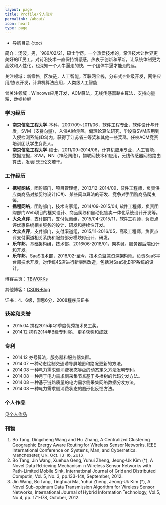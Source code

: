 ```yaml
---
layout: page
title: Profile/个人简介
permalink: /about/
icon: heart
type: page
---
```


* 导航目录
{:toc}

简介：汤波，男，1989/02/21，硕士学历。一个热爱技术的，深信技术让世界更美好的IT民工。对前沿技术一直保持饥饿感，热衷于创新和革新，让系统体制更为高效和人性化，也深知一个人牛逼走的快，一个团体牛逼才能走的远。

关注领域：新零售，区块链，人工智能，互联网全栈，分布式企业级开发，网络应用/协议开发，计算机算法应用，人类级人工智能

曾关注领域：Windows应用开发，ACM算法，无线传感器路由算法，支持向量积，数据挖掘

### 学习经历
- **南京信息工程大学**-本科，2007/09~2011/06，软件工程专业，软件设计与开发，SVM（支持向量），入侵AI检测等。偏理论算法研究，毕设将SVM应用到入侵检测系统(IDS)内，获得了江苏省三等奖和其他一些奖项。任校ACM竞赛培训团队学生负责人。
- **南京信息工程大学**-硕士，2011/09~2014/06，计算机应用专业，人工智能，数据挖掘，SVM，NN（神经网络），物联网技术和应用，无线传感器网络路由算法，发表IEEE论文若干。  


### 工作经历
- **携程网络**，团购部门，项目管理组，2013/12-2014/09，软件工程师，负责供应商商品对接契约设计(C#)、某些简单算法的研发、竞争对手团购商品爬虫等。
- **携程网络**，团购部门，技术专家组，2014/09-2015/04, 软件工程师，负责团购部门Web项目的框架设计、商品爬取和自动化售卖一体化系统设计开发等。
- **大众点评**，支付部门，支付优惠组，2015/04-2015/11，软件工程师，负责点评优惠系统相关服务的设计、研发和持续性开发。
- **大众点评**，支付部门，支付渠道组，2015/11-2016/05，高级工程师，负责点评支付渠道相关系统和服务部分模块的设计、研发。
- **乐车邦**，基础架构组，技术部，2016/06-2018/01，架构师。服务器后端设计和开发。
- **乐车邦**，SaaS技术部，2018/02-至今，技术总监兼资深架构师。负责SaaS平台部技术开发，对传统4S店进行新零售改造，包括对SaaS化ERP系统的设计。

博客主页：[TBWORKs](http://www.tbwork.org)

其他博客：[CSDN-Blog](http://www.tbwood.cn)

证书：4、6级，雅思6分，2008程序员证书

### 获奖和荣誉

* 2015.04 携程2015年Q1季度优秀技术员工奖。
* 2014.12 携程2014年B级专利奖。
[更多获奖和成就](/2007/09/01/prize-and-achievements)

### 专利

* 2014.12 券号算法，服务器和服务器集群。
* 2014.07 一种动态绘制交通诱导屏地图和路况更新的方法。
* 2014.08 一种电力需求侧消费状态等级的动态定义方法发明专利。
* 2014.08 一种用于电力需求侧采集节点基于多播树的代码分发方法。
* 2014.08 一种基于链路质量的电力需求侧采集网络数据分发方法。
* 2014.08 一种电力需求侧消费状态的图形化反馈方法。

### 个人作品
见[个人作品](/artifacts)

### 刊物
1. Bo Tang, Dingcheng Wang and Hui Zhang, A Centralized Clustering Geographic Energy Aware Routing for Wireless Sensor Networks. IEEE International Conference on Systems, Man, and Cybernetics. Mancheseter, UK. Oct. 13-16, 2013.
2. Bo Tang, Jin Wang, Xuehua Geng, Yuhui Zheng, Jeong-Uk Kim (*), A Novel Data Retrieving Mechanism in Wireless Sensor Networks with Path-Limited Mobile Sink, International Journal of Grid and Distributed Computin, Vol. 5, No. 3, pp.133-140, September, 2012.
3. Jin Wang, Bo Tang, Tinghuai Ma, Yuhui Zheng, Jeong-Uk Kim (*), A Novel Sub-optimum Data Transmission Algorithm for Wireless Sensor Networks, International Journal of Hybrid Information Technology, Vol.5, No.4, pp. 171-178, October, 2012.

